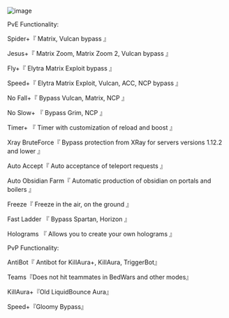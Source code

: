 ![image](https://github.com/user-attachments/assets/f0b33ac4-3ce7-4744-8aaf-49b8cc196dea)


PvE Functionality:


Spider+『 Matrix, Vulcan bypass 』


Jesus+『 Matrix Zoom, Matrix Zoom 2, Vulcan bypass 』


Fly+『 Elytra Matrix Exploit bypass 』


Speed+『 Elytra Matrix Exploit, Vulcan, ACC, NCP bypass 』


No Fall+『 Bypass Vulcan, Matrix, NCP 』


No Slow+ 『 Bypass Grim, NCP 』


Timer+ 『 Timer with customization of reload and boost 』


Xray BruteForce『 Bypass protection from XRay for servers versions 1.12.2 and lower 』


Auto Accept『 Auto acceptance of teleport requests 』


Auto Obsidian Farm『 Automatic production of obsidian on portals and boilers 』


Freeze『 Freeze in the air, on the ground 』


Fast Ladder 『 Bypass Spartan, Horizon 』


Holograms 『 Allows you to create your own holograms 』


PvP Functionality:


AntiBot『 Antibot for KillAura+, KillAura, TriggerBot』


Teams『Does not hit teammates in BedWars and other modes』


KillAura+『Old LiquidBounce Aura』


Speed+『Gloomy Bypass』

